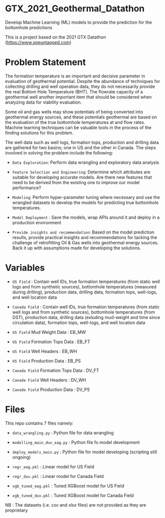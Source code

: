 # GTX_2021_Geothermal_Datathon
Develop Machine Learning (ML) models to provide the prediction for the bottomhole predictions

This is a project based on the 2021 GTX Datathon (https://www.speuntapped.com)

# Problem Statement
The formation temperature is an important and decisive parameter in evaluation of geothermal potential. Despite the abundance of techniques for collecting drilling and well operation data, they do not necessarily provide the real Bottom Hole Temperature (BHT). The flowrate capacity of a geothermal well another important item that should be considered when analyzing data for viability evaluation.

Some oil and gas wells may show potentials of being converted into geothermal energy sources, and these potentials geothermal are based on the evaluation of the true bottomhole temperatures at and flow rates. Machine learning techniques can be valuable tools in the process of the finding solutions for this problem.

The well data such as well logs, formation tops, production and drilling data are gathered for two basins; one in US and the other in Canada. The steps involved in solving the problem include the following:

* `Data Exploration`: Perform data wrangling and exploratory data analysis

* `Feature Selection and Engineering`: Determine which attributes are suitable for developing accurate models. Are there new features that need to be derived from the existing one to improve our model performance?

* `Modeling`: Perform hyper-parameter tuning where necessary and use the wrangled datasets to develop the models for predicting true bottomhole temperatures.

* `Model Deployment` : Save the models, wrap APIs around it and deploy in a production environment

* `Provide insights and recommendation`: Based on the model prediction results, provide practical insights and recommendations for tacking the challenge of retrofitting Oil & Gas wells into geothermal energy sources. Back it up with assumptions made for developing the solutions.

# Variables
* `US Field` : Contain well IDs, true formation temperatures (from static well logs and from synthetic sources), bottomhole temperatures (measured during drilling), production data, drilling data, formation tops, well-logs, and well location data

* `Canada Field` : Contain well IDs, true formation temperatures (from static well logs and from synthetic sources), bottomhole temperatures (from DST), production data, drilling data (exluding mud-weight and time since circulation data), formation tops, well-logs, and well location data

* `US Field` Mud Weight Data : EB_MW

* `US Field` Formation Tops Data : EB_FT

* `US Field` Well Headers : EB_WH

* `US Field` Production Data : EB_PS

* `Canada Field` Formation Tops Data : DV_FT

* `Canada Field` Well Headers : DV_WH

* `Canada Field` Production Data : DV_PS


# Files
This repo contains 7 files namely:

* `data_wrangling.py` : Python file for data wrangling

* `modelling_main_duv_eag.py` : Python file fo model development

* `deploy_models_main.py` : Python file for model developing (scripting still ongoing)


* `regr_eag.pkl` : Linear model for US Field

* `regr_duv.pkl` : Linear model for Canada Field

* `xgb_tuned_eag.pkl` : Tuned XGBoost model for US Field

* `xgb_tuned_duv.pkl` : Tuned XGBoost model for Canada Field

NB : The datasets (i.e. csv and xlsx files) are not provided as they are proprietary




